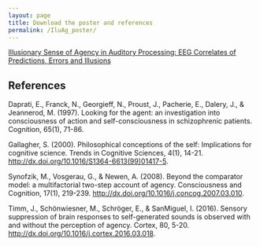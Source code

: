 ```yaml
---
layout: page
title: Download the poster and references
permalink: /IluAg_poster/
---
```


<a title="poster" href="/files/IluAg_poster.pdf">Illusionary Sense of Agency in Auditory Processing: EEG Correlates of Predictions, Errors and Illusions</a>

<h2>References</h2>

Daprati, E., Franck, N., Georgieff, N., Proust, J., Pacherie, E., Dalery, J., & Jeannerod, M. (1997). Looking for the agent: an investigation into consciousness of action and self-consciousness in schizophrenic patients. Cognition, 65(1), 71-86.

Gallagher, S. (2000). Philosophical conceptions of the self: Implications for cognitive science. Trends in Cognitive Sciences, 4(1), 14-21. http://dx.doi.org/10.1016/S1364-6613(99)01417-5.


Synofzik, M., Vosgerau, G., & Newen, A. (2008). Beyond the comparator model: a multifactorial two-step account of agency. Consciousness and Cognition, 17(1), 219-239. http://dx.doi.org/10.1016/j.concog.2007.03.010.

Timm, J., Schönwiesner, M., Schröger, E., & SanMiguel, I. (2016). Sensory suppression of brain responses to self-generated sounds is observed with and without the perception of agency. Cortex, 80, 5-20. http://dx.doi.org/10.1016/j.cortex.2016.03.018.
